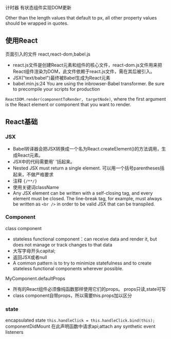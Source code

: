 
计时器 有状态组件实现DOM更新


Other than the length values that default to px, all other property values should be wrapped in quotes.

## 使用React
页面引入的文件 react,react-dom,babel.js
+ react.js文件是创建React元素和组件的核心文件，react-dom.js文件用来把React组件渲染为DOM，此文件依赖于react.js文件，需在其后被引入。
+ JSX("text/babel")最终被Babel生成为React元素
+ babel.min.js:24 You are using the inbrowser-Babel transformer. Be sure to precompile your scripts for production 

`ReactDOM.render(componentToRender, targetNode)`, where the first argument is the React element or component that you want to render.


## React基础
### JSX
+ Babel转译器会把JSX转换成一个名为React.createElement()的方法调用，生成React元素。
+ JSX中的代码需要用' '括起来。
+ Nested JSX must return a single element.  可以用一个括号parentheses括起来，不做严格要求
+ 注释 `{/**/}`
+ 使用关键词className
+  Any JSX element can be written with a self-closing tag, and every element must be closed. The line-break tag, for example, must always be written as `<br />` in order to be valid JSX that can be transpiled. 


### Component
   class component
+ stateless functional component：can receive data and render it, but does not manage or track changes to that data
+ 大写字母开头capital;  
+ 返回JSX或者null
+ A common pattern is to try to minimize statefulness and to create stateless functional components wherever possible.

MyComponent.defaultProps
+ 所有的React组件必须像纯函数那样使用它们的props。  props只读,state可写
+ class component自带props，所以需要this.props加以区分

### state
encapsulated state
`this.handleClick = this.handleClick.bind(this);`
componentDidMount  在此声明函数中请求api;attach any  synthetic event listeners 